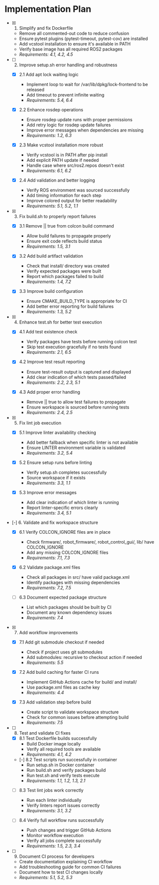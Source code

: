 # Implementation Plan

- [x] 1. Simplify and fix Dockerfile
  - Remove all commented-out code to reduce confusion
  - Ensure pytest plugins (pytest-timeout, pytest-cov) are installed
  - Add vcstool installation to ensure it's available in PATH
  - Verify base image has all required ROS2 packages
  - _Requirements: 4.1, 4.2, 4.5_

- [ ] 2. Improve setup.sh error handling and robustness
  - [x] 2.1 Add apt lock waiting logic
    - Implement loop to wait for /var/lib/dpkg/lock-frontend to be released
    - Add timeout to prevent infinite waiting
    - _Requirements: 5.4, 6.4_
  
  - [x] 2.2 Enhance rosdep operations
    - Ensure rosdep update runs with proper permissions
    - Add retry logic for rosdep update failures
    - Improve error messages when dependencies are missing
    - _Requirements: 1.2, 6.3_
  
  - [x] 2.3 Make vcstool installation more robust
    - Verify vcstool is in PATH after pip install
    - Add explicit PATH update if needed
    - Handle case where src/ros2.repos doesn't exist
    - _Requirements: 6.1, 6.2_
  
  - [x] 2.4 Add validation and better logging
    - Verify ROS environment was sourced successfully
    - Add timing information for each step
    - Improve colored output for better readability
    - _Requirements: 5.1, 5.2, 1.1_

- [x] 3. Fix build.sh to properly report failures
  - [x] 3.1 Remove || true from colcon build command
    - Allow build failures to propagate properly
    - Ensure exit code reflects build status
    - _Requirements: 1.5, 3.1_
  
  - [x] 3.2 Add build artifact validation
    - Check that install/ directory was created
    - Verify expected packages were built
    - Report which packages failed to build
    - _Requirements: 1.4, 7.2_
  
  - [x] 3.3 Improve build configuration
    - Ensure CMAKE_BUILD_TYPE is appropriate for CI
    - Add better error reporting for build failures
    - _Requirements: 1.3, 5.2_

- [x] 4. Enhance test.sh for better test execution
  - [x] 4.1 Add test existence check
    - Verify packages have tests before running colcon test
    - Skip test execution gracefully if no tests found
    - _Requirements: 2.1, 6.5_
  
  - [x] 4.2 Improve test result reporting
    - Ensure test-result output is captured and displayed
    - Add clear indication of which tests passed/failed
    - _Requirements: 2.2, 2.3, 5.1_
  
  - [x] 4.3 Add proper error handling
    - Remove || true to allow test failures to propagate
    - Ensure workspace is sourced before running tests
    - _Requirements: 2.4, 2.5_

- [x] 5. Fix lint job execution
  - [x] 5.1 Improve linter availability checking
    - Add better fallback when specific linter is not available
    - Ensure LINTER environment variable is validated
    - _Requirements: 3.2, 5.4_
  
  - [x] 5.2 Ensure setup runs before linting
    - Verify setup.sh completes successfully
    - Source workspace if it exists
    - _Requirements: 3.3, 1.1_
  
  - [x] 5.3 Improve error messages
    - Add clear indication of which linter is running
    - Report linter-specific errors clearly
    - _Requirements: 3.4, 5.1_

- [-] 6. Validate and fix workspace structure
  - [x] 6.1 Verify COLCON_IGNORE files are in place
    - Check firmware/, robot_firmware/, robot_control_gui/, lib/ have COLCON_IGNORE
    - Add any missing COLCON_IGNORE files
    - _Requirements: 7.1, 7.3_
  
  - [x] 6.2 Validate package.xml files
    - Check all packages in src/ have valid package.xml
    - Identify packages with missing dependencies
    - _Requirements: 7.2, 7.5_
  
  - [ ] 6.3 Document expected package structure
    - List which packages should be built by CI
    - Document any known dependency issues
    - _Requirements: 7.4_

- [x] 7. Add workflow improvements
  - [x] 7.1 Add git submodule checkout if needed
    - Check if project uses git submodules
    - Add submodules: recursive to checkout action if needed
    - _Requirements: 5.5_
  
  - [x] 7.2 Add build caching for faster CI runs
    - Implement GitHub Actions cache for build/ and install/
    - Use package.xml files as cache key
    - _Requirements: 4.4_
  
  - [x] 7.3 Add validation step before build
    - Create script to validate workspace structure
    - Check for common issues before attempting build
    - _Requirements: 7.5_

- [ ] 8. Test and validate CI fixes
  - [x] 8.1 Test Dockerfile builds successfully
    - Build Docker image locally
    - Verify all required tools are available
    - _Requirements: 4.1, 4.2_
  
  - [-] 8.2 Test scripts run successfully in container
    - Run setup.sh in Docker container
    - Run build.sh and verify packages build
    - Run test.sh and verify tests execute
    - _Requirements: 1.1, 1.2, 1.3, 2.1_
  
  - [ ] 8.3 Test lint jobs work correctly
    - Run each linter individually
    - Verify linters report issues correctly
    - _Requirements: 3.1, 3.2_
  
  - [ ] 8.4 Verify full workflow runs successfully
    - Push changes and trigger GitHub Actions
    - Monitor workflow execution
    - Verify all jobs complete successfully
    - _Requirements: 1.5, 2.3, 3.4_

- [ ] 9. Document CI process for developers
  - Create documentation explaining CI workflow
  - Add troubleshooting guide for common CI failures
  - Document how to test CI changes locally
  - _Requirements: 5.1, 5.2, 5.3_
